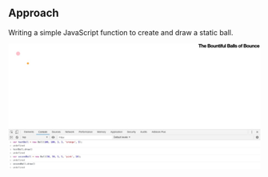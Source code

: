 ## Approach

Writing a simple JavaScript function to create and draw a static ball.

![one](images/one.jpg)